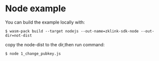 # Node example
You can build the example locally with:

```
$ wasm-pack build --target nodejs --out-name=zklink-sdk-node --out-dir=not-dist
```
copy the node-dist to the dir,then run command:
```
$ node 1_change_pubkey.js
```
